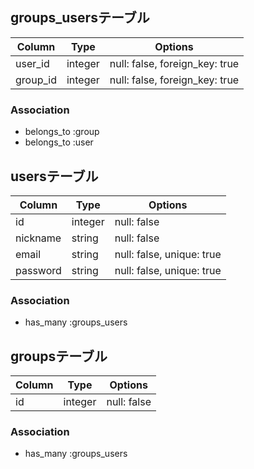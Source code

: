 
## groups_usersテーブル

|Column|Type|Options|
|------|----|-------|
|user_id|integer|null: false, foreign_key: true|
|group_id|integer|null: false, foreign_key: true|

### Association
- belongs_to :group
- belongs_to :user 


## usersテーブル
|Column|Type|Options|
|------|----|-------|
|id|integer|null: false|
|nickname|string|null: false|
|email|string|null: false, unique: true|
|password|string|null: false, unique: true|

### Association
- has_many :groups_users


## groupsテーブル
|Column|Type|Options|
|------|----|-------|
|id|integer|null: false|

### Association
- has_many :groups_users